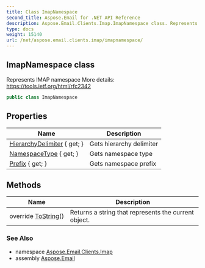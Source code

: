 ```yaml
---
title: Class ImapNamespace
second_title: Aspose.Email for .NET API Reference
description: Aspose.Email.Clients.Imap.ImapNamespace class. Represents IMAP namespace More details https//tools.ietf.org/html/rfc2342
type: docs
weight: 15140
url: /net/aspose.email.clients.imap/imapnamespace/
---
```

## ImapNamespace class

Represents IMAP namespace More details: https://tools.ietf.org/html/rfc2342

```csharp
public class ImapNamespace
```

## Properties

| Name | Description |
| --- | --- |
| [HierarchyDelimiter](../../aspose.email.clients.imap/imapnamespace/hierarchydelimiter/) { get; } | Gets hierarchy delimiter |
| [NamespaceType](../../aspose.email.clients.imap/imapnamespace/namespacetype/) { get; } | Gets namespace type |
| [Prefix](../../aspose.email.clients.imap/imapnamespace/prefix/) { get; } | Gets namespace prefix |

## Methods

| Name | Description |
| --- | --- |
| override [ToString](../../aspose.email.clients.imap/imapnamespace/tostring/)() | Returns a string that represents the current object. |

### See Also

* namespace [Aspose.Email.Clients.Imap](../../aspose.email.clients.imap/)
* assembly [Aspose.Email](../../)


